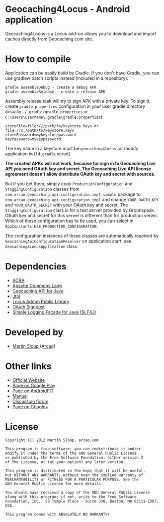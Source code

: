 Geocaching4Locus - Android application
======================================

Geocaching4Locus is a Locus add-on allows you to download and import caches directly from Geocaching.com site.

How to compile
==============
Application can be easily build by Gradle. If you don't have Gradle, you can use gradlew batch scripts instead (included in a repository).

    gradle assembleDebug - create a debug APK
    gradle assembleRelease - create a release APK

Assembly release task will try to sign APK with a private key. To sign it, create `gradle.properties` configuration in your user gradle directory (usually `~/.gradle/gradle.properties` or `C:\Users\username\.gradle\gradle.properties`):

    storeFile=file:///path/to/keystore.keys or file://c:/path/to/keystore.keys 
    storePassword=mykeystorepassword
    keyPassword=mykeypassword  

The key name in a keystore must be `geocaching4locus` (or modify application `build.gradle` script).

**The created APKs will not work, because for sign in to Geocaching Live API you need OAuth key and secret. The Geocaching Live API license agreement doesn't allow distribute OAuth key and secret with sources.**

But if you get them, simply copy `ProductionConfiguration` and `StaggingConfiguration` classes from `com.arcao.geocaching.api.configuration.impl_sample` package to `com.arcao.geocaching.api.configuration.impl` and change `YOUR_OAUTH_KEY` and `YOUR_OAUTH_SECRET` with your OAuth key and secret. The `StaggingConfiguration` class is for a test server provided by Grounspeak. OAuth key and secret for this server is different than for production server. Which of these configuration has to be used, you can select in `AppConstants.USE_PRODUCTION_CONFIGURATION`.

The configuration instances of these classes are automatically resolved by `GeocachingApiConfigurationResolver` on application start, see `Geocaching4LocusApplication` class.

Dependencies
============

* [ACRA][07]
* [Apache Commons Lang][02]
* [Geocaching API for Java][01]
* [Jtpl][04]
* [Locus Addon Public Library][06]
* [OAuth Signpost][03]
* [Simple Logging Facade for Java (SLF4J)][05]


Developed by
============

* [Martin Sloup (Arcao)](http://arcao.com)

Other links
============

* [Official Website](http://geocaching4locus.eu/)
* [Page on Google Play](https://play.google.com/store/apps/details?id=com.arcao.geocaching4locus)
* [Page on AndroidPIT](http://www.androidpit.com/en/android/market/apps/app/com.arcao.geocaching4locus/Locus-addon-Geocaching)
* [Manual](http://geocaching4locus.eu/manual/)
* [Discussion forum](http://forum.asamm.cz/viewtopic.php?f=26&t=549)
* [Page on Google+](https://plus.google.com/104753360614230872185)

License
=======

    Copyright (C) 2012 Martin Sloup, arcao.com

    This program is free software; you can redistribute it and/or
    modify it under the terms of the GNU General Public License
    as published by the Free Software Foundation; either version 2
    of the License, or (at your option) any later version.
    
    This program is distributed in the hope that it will be useful,
    but WITHOUT ANY WARRANTY; without even the implied warranty of
    MERCHANTABILITY or FITNESS FOR A PARTICULAR PURPOSE. See the
    GNU General Public License for more details.
    
    You should have received a copy of the GNU General Public License
    along with this program; if not, write to the Free Software
    Foundation, Inc., 59 Temple Place - Suite 330, Boston, MA 02111-1307, USA.
    
    This program comes with ABSOLUTELY NO WARRANTY!




 [01]: https://github.com/arcao/geocaching-api
 [02]: http://commons.apache.org/lang/
 [03]: http://code.google.com/p/oauth-signpost/
 [04]: http://jtpl.sourceforge.net/
 [05]: http://www.slf4j.org/
 [06]: http://code.google.com/p/android-locus-map/
 [07]: http://code.google.com/p/acra/
